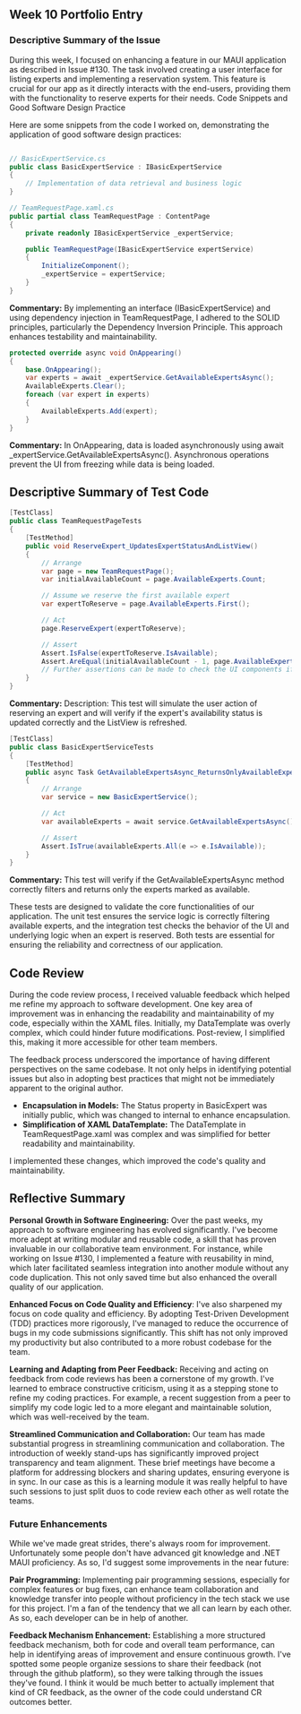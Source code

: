 ## Week 10 Portfolio Entry
### Descriptive Summary of the Issue

During this week, I focused on enhancing a feature in our MAUI application as described in Issue #130. The task involved creating a user interface for listing experts and implementing a reservation system. This feature is crucial for our app as it directly interacts with the end-users, providing them with the functionality to reserve experts for their needs.
Code Snippets and Good Software Design Practice

Here are some snippets from the code I worked on, demonstrating the application of good software design practices:

```csharp

// BasicExpertService.cs
public class BasicExpertService : IBasicExpertService
{
    // Implementation of data retrieval and business logic
}

// TeamRequestPage.xaml.cs
public partial class TeamRequestPage : ContentPage
{
    private readonly IBasicExpertService _expertService;

    public TeamRequestPage(IBasicExpertService expertService)
    {
        InitializeComponent();
        _expertService = expertService;
    }
}

```
**Commentary:** By implementing an interface (IBasicExpertService) and using dependency injection in TeamRequestPage, I adhered to the SOLID principles, particularly the Dependency Inversion Principle. This approach enhances testability and maintainability.

```csharp
protected override async void OnAppearing()
{
    base.OnAppearing();
    var experts = await _expertService.GetAvailableExpertsAsync();
    AvailableExperts.Clear();
    foreach (var expert in experts)
    {
        AvailableExperts.Add(expert);
    }
}
```

**Commentary:** In OnAppearing, data is loaded asynchronously using await _expertService.GetAvailableExpertsAsync(). Asynchronous operations prevent the UI from freezing while data is being loaded.


## Descriptive Summary of Test Code

```csharp
[TestClass]
public class TeamRequestPageTests
{
    [TestMethod]
    public void ReserveExpert_UpdatesExpertStatusAndListView()
    {
        // Arrange
        var page = new TeamRequestPage();
        var initialAvailableCount = page.AvailableExperts.Count;

        // Assume we reserve the first available expert
        var expertToReserve = page.AvailableExperts.First();

        // Act
        page.ReserveExpert(expertToReserve);

        // Assert
        Assert.IsFalse(expertToReserve.IsAvailable);
        Assert.AreEqual(initialAvailableCount - 1, page.AvailableExperts.Count);
        // Further assertions can be made to check the UI components if needed
    }
}
```
**Commentary:** Description: This test will simulate the user action of reserving an expert and will verify if the expert's availability status is updated correctly and the ListView is refreshed.

```csharp
[TestClass]
public class BasicExpertServiceTests
{
    [TestMethod]
    public async Task GetAvailableExpertsAsync_ReturnsOnlyAvailableExperts()
    {
        // Arrange
        var service = new BasicExpertService();

        // Act
        var availableExperts = await service.GetAvailableExpertsAsync();

        // Assert
        Assert.IsTrue(availableExperts.All(e => e.IsAvailable));
    }
}

```

**Commentary:** This test will verify if the GetAvailableExpertsAsync method correctly filters and returns only the experts marked as available.

These tests are designed to validate the core functionalities of our application. The unit test ensures the service logic is correctly filtering available experts, and the integration test checks the behavior of the UI and underlying logic when an expert is reserved. Both tests are essential for ensuring the reliability and correctness of our application.

## Code Review

During the code review process, I received valuable feedback which helped me refine my approach to software development. One key area of improvement was in enhancing the readability and maintainability of my code, especially within the XAML files. Initially, my DataTemplate was overly complex, which could hinder future modifications. Post-review, I simplified this, making it more accessible for other team members.

The feedback process underscored the importance of having different perspectives on the same codebase. It not only helps in identifying potential issues but also in adopting best practices that might not be immediately apparent to the original author.

* **Encapsulation in Models:** The Status property in BasicExpert was initially public, which was changed to internal to enhance encapsulation.
* **Simplification of XAML DataTemplate:** The DataTemplate in TeamRequestPage.xaml was complex and was simplified for better readability and maintainability.

I implemented these changes, which improved the code's quality and maintainability.



## Reflective Summary
**Personal Growth in Software Engineering:** Over the past weeks, my approach to software engineering has evolved significantly. I've become more adept at writing modular and reusable code, a skill that has proven invaluable in our collaborative team environment. For instance, while working on Issue #130, I implemented a feature with reusability in mind, which later facilitated seamless integration into another module without any code duplication. This not only saved time but also enhanced the overall quality of our application.

**Enhanced Focus on Code Quality and Efficiency**: I've also sharpened my focus on code quality and efficiency. By adopting Test-Driven Development (TDD) practices more rigorously, I've managed to reduce the occurrence of bugs in my code submissions significantly. This shift has not only improved my productivity but also contributed to a more robust codebase for the team.

**Learning and Adapting from Peer Feedback:** Receiving and acting on feedback from code reviews has been a cornerstone of my growth. I've learned to embrace constructive criticism, using it as a stepping stone to refine my coding practices. For example, a recent suggestion from a peer to simplify my code logic led to a more elegant and maintainable solution, which was well-received by the team.

**Streamlined Communication and Collaboration:** Our team has made substantial progress in streamlining communication and collaboration. The introduction of weekly  stand-ups has significantly improved project transparency and team alignment. These brief meetings have become a platform for addressing blockers and sharing updates, ensuring everyone is in sync. In our case as this is a learning module it was really helpful to have such sessions to just split duos to code review each other as well rotate the teams.
### Future Enhancements

While we've made great strides, there's always room for improvement. Unfortunately some people don't have advanced git knowledge and .NET MAUI proficiency. As so, I'd suggest some improvements in the near future:

**Pair Programming:** Implementing pair programming sessions, especially for complex features or bug fixes, can enhance team collaboration and knowledge transfer into people without proficiency in the tech stack we use for this project. I'm a fan of the tendency that we all can learn by each other. As so, each developer can be in help of another.

**Feedback Mechanism Enhancement:** Establishing a more structured feedback mechanism, both for code and overall team performance, can help in identifying areas of improvement and ensure continuous growth. I've spotted some people organize sessions to share their feedback (not through the github platform), so they were talking through the issues they've found. I think it would be much better to actually implement that kind of CR feedback, as the owner of the code could understand CR outcomes better.
